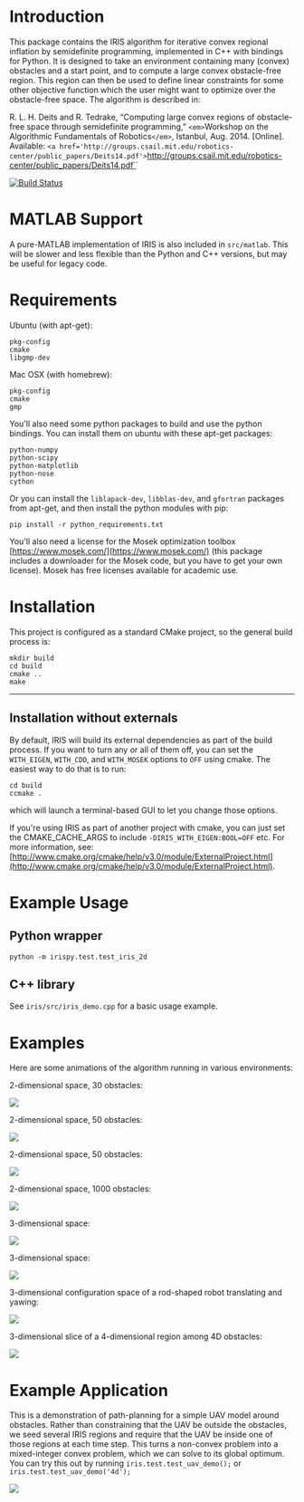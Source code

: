 Introduction
============

This package contains the IRIS algorithm for iterative convex regional inflation by semidefinite programming, implemented in C++ with bindings for Python. It is designed to take an environment containing many (convex) obstacles and a start point, and to compute a large convex obstacle-free region. This region can then be used to define linear constraints for some other objective function which the user might want to optimize over the obstacle-free space. The algorithm is described in:

R.&nbsp;L.&nbsp;H. Deits and R.&nbsp;Tedrake, &ldquo;Computing large convex regions of
  obstacle-free space through semidefinite programming,&rdquo; `<em>`Workshop on the Algorithmic Fundamentals of Robotics`</em>`, Istanbul, Aug. 2014.
  [Online]. Available:
  `<a href='http://groups.csail.mit.edu/robotics-center/public_papers/Deits14.pdf'>`http://groups.csail.mit.edu/robotics-center/public_papers/Deits14.pdf`</a>`

[![Build Status](https://travis-ci.org/rdeits/iris-distro.svg)](https://travis-ci.org/rdeits/iris-distro)

MATLAB Support
==============

A pure-MATLAB implementation of IRIS is also included in `src/matlab`. This will be slower and less flexible than the Python and C++ versions, but may be useful for legacy code.

Requirements
============

Ubuntu (with apt-get):

    pkg-config
	cmake
	libgmp-dev

Mac OSX (with homebrew):

    pkg-config
	cmake
	gmp

You'll also need some python packages to build and use the python bindings. You can install them on ubuntu with these apt-get packages:

    python-numpy
    python-scipy
    python-matplotlib
    python-nose
    cython

Or you can install the `liblapack-dev`, `libblas-dev`, and `gfortran` packages from apt-get, and then install the python modules with pip:

    pip install -r python_requirements.txt

You'll also need a license for the Mosek optimization toolbox [https://www.mosek.com/](https://www.mosek.com/) (this package includes a downloader for the Mosek code, but you have to get your own license). Mosek has free licenses available for academic use.

Installation
============

This project is configured as a standard CMake project, so the general build process is:

    mkdir build
	cd build
	cmake ..
	make

---

Installation without externals
------------------------------

By default, IRIS will build its external dependencies as part of the build process. If you want to turn any or all of them off, you can set the `WITH_EIGEN`, `WITH_CDD`, and `WITH_MOSEK` options to `OFF` using cmake. The easiest way to do that is to run:

    cd build
    ccmake .

which will launch a terminal-based GUI to let you change those options.

If you're using IRIS as part of another project with cmake, you can just set the CMAKE_CACHE_ARGS to include `-DIRIS_WITH_EIGEN:BOOL=OFF` etc. For more information, see: [http://www.cmake.org/cmake/help/v3.0/module/ExternalProject.html](http://www.cmake.org/cmake/help/v3.0/module/ExternalProject.html).

Example Usage
=============

Python wrapper
--------------

    python -m irispy.test.test_iris_2d

C++ library
-----------

See `iris/src/iris_demo.cpp` for a basic usage example.

Examples
========

Here are some animations of the algorithm running in various
environments:

2-dimensional space, 30 obstacles:

![](https://rdeits.github.io/iris-distro/examples/poly_2d_N30/animation.gif)

2-dimensional space, 50 obstacles:

![](https://rdeits.github.io/iris-distro/examples/poly_2d_N50/animation.gif)

2-dimensional space, 50 obstacles:

![](https://rdeits.github.io/iris-distro/examples/poly_2d_N50_2/animation.gif)

2-dimensional space, 1000 obstacles:

![](https://rdeits.github.io/iris-distro/examples/poly_2d_N1000/animation.gif)

3-dimensional space:

![](https://rdeits.github.io/iris-distro/examples/poly_3d/animation.gif)

3-dimensional space:

![](https://rdeits.github.io/iris-distro/examples/poly_3d_2/animation.gif)

3-dimensional configuration space of a rod-shaped robot translating and yawing:

![](https://rdeits.github.io/iris-distro/examples/c_space_3d/animation.gif)

3-dimensional slice of a 4-dimensional region among 4D obstacles:

![](https://rdeits.github.io/iris-distro/examples/poly_4d/animation.gif)

Example Application
===================

This is a demonstration of path-planning for a simple UAV model around obstacles. Rather than constraining that the UAV be outside the obstacles, we seed several IRIS regions and require that the UAV be inside one of those regions at each time step. This turns a non-convex problem into a mixed-integer convex problem, which we can solve to its global optimum. You can try this out by running `iris.test.test_uav_demo();` or `iris.test.test_uav_demo('4d');`

![](http://rdeits.github.io/iris-distro/examples/uav/demo_uav.png)

